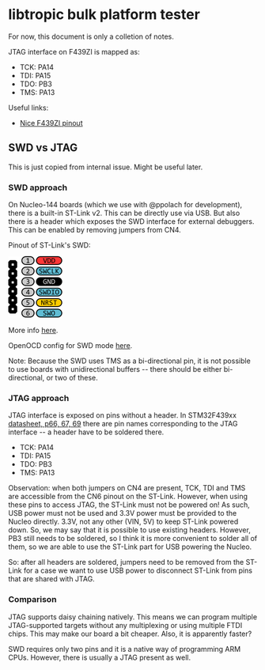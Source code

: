 # libtropic bulk platform tester
For now, this document is only a colletion of notes.

JTAG interface on F439ZI is mapped as:
- TCK: PA14
- TDI: PA15
- TDO: PB3
- TMS: PA13

Useful links:
- [Nice F439ZI pinout](https://os.mbed.com/platforms/ST-Nucleo-F429ZI/)


## SWD vs JTAG
This is just copied from internal issue. Might be useful later.

### SWD approach
On Nucleo-144 boards (which we use with @ppolach for development), there is a built-in ST-Link v2. This can be directly use via USB. But also there is a header which exposes the SWD interface for external debuggers. This can be enabled by removing jumpers from CN4.

Pinout of ST-Link's SWD:

![image](./swd_pinout.png)

More info [here](https://stm32-base.org/guides/connecting-your-debugger.html).

OpenOCD config for SWD mode [here](https://github.com/openocd-org/openocd/blob/master/tcl/board/st_nucleo_f4.cfg).

Note: Because the SWD uses TMS as a bi-directional pin, it is not possible to use boards with unidirectional buffers -- there should be either bi-directional, or two of these.

### JTAG approach
JTAG interface is exposed on pins without a header. In STM32F439xx [datasheet, p66, 67, 69](https://www.st.com/resource/en/datasheet/stm32f439zi.pdf) there are pin names corresponding to the JTAG interface -- a header have to be soldered there.

- TCK: PA14
- TDI: PA15
- TDO: PB3
- TMS: PA13

Observation: when both jumpers on CN4 are present, TCK, TDI and TMS are accessible from the CN6 pinout on the ST-Link. However, when using these pins to access JTAG, the ST-Link must not be powered on! As such, USB power must not be used and 3.3V power must be provided to the Nucleo directly. 3.3V, not any other (VIN, 5V) to keep ST-Link powered down. So, we may say that it is possible to use existing headers. However, PB3 still needs to be soldered, so I think it is more convenient to solder all of them, so we are able to use the ST-Link part for USB powering the Nucleo.

So: after all headers are soldered, jumpers need to be removed from the ST-Link for a case we want to use USB power to disconnect ST-Link from pins that are shared with JTAG.

### Comparison
JTAG supports daisy chaining natively. This means we can program multiple JTAG-supported targets without any multiplexing or using multiple FTDI chips. This may make our board a bit cheaper. Also, it is apparently faster?

SWD requires only two pins and it is a native way of programming ARM CPUs. However, there is usually a JTAG present as well.